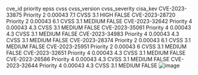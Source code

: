 cve_id	priority	epss	cvss	cvss_version	cvss_severity	cisa_kev
CVE-2023-33875	Priority 2	0.00043	7.1	CVSS 3.1	HIGH	FALSE
CVE-2023-28720	Priority 2	0.00043	6.1	CVSS 3.1	MEDIUM	FALSE
CVE-2023-32642	Priority 4	0.00043	4.3	CVSS 3.1	MEDIUM	FALSE
CVE-2023-35061	Priority 4	0.00043	4.3	CVSS 3.1	MEDIUM	FALSE
CVE-2023-34983	Priority 4	0.00043	4.3	CVSS 3.1	MEDIUM	FALSE
CVE-2023-28374	Priority 2	0.00043	6.1	CVSS 3.1	MEDIUM	FALSE
CVE-2023-25951	Priority 2	0.00043	6	CVSS 3.1	MEDIUM	FALSE
CVE-2023-32651	Priority 4	0.00043	4.3	CVSS 3.1	MEDIUM	FALSE
CVE-2023-26586	Priority 4	0.00043	4.3	CVSS 3.1	MEDIUM	FALSE
CVE-2023-32644	Priority 4	0.00043	4.3	CVSS 3.1	MEDIUM	FALSE
![image](https://github.com/SimminsVuln/temprepo/assets/147641659/80bfadfb-6afd-4b5e-b896-e6fc0280a6c7)
